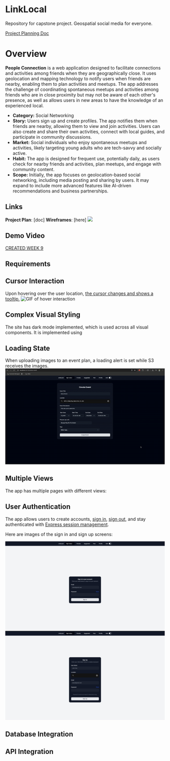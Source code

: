 # LinkLocal
Repository for capstone project. Geospatial social media for everyone.

[Project Planning Doc](https://docs.google.com/document/d/1IzVixf38Zmvk7Wrw93jVC6rlOulZEJLKhD5qWValPNU/edit?usp=sharing)

# Overview

**People Connection** is a web application designed to facilitate connections and activities among friends when they are geographically close. It uses geolocation and mapping technology to notify users when friends are nearby, enabling them to plan activities and meetups. The app addresses the challenge of coordinating spontaneous meetups and activities among friends who are in close proximity but may not be aware of each other's presence, as well as allows users in new areas to have the knowledge of an experienced local.

- **Category:** Social Networking  
- **Story:** Users sign up and create profiles. The app notifies them when friends are nearby, allowing them to view and join activities. Users can also create and share their own activities, connect with local guides, and participate in community discussions.  
- **Market:** Social individuals who enjoy spontaneous meetups and activities, likely targeting young adults who are tech-savvy and socially active.  
- **Habit:** The app is designed for frequent use, potentially daily, as users check for nearby friends and activities, plan meetups, and engage with community content.  
- **Scope:** Initially, the app focuses on geolocation-based social networking, including media posting and sharing by users. It may expand to include more advanced features like AI-driven recommendations and business partnerships.

## Links
**Project Plan**: [doc]<add link to your project plan here>
**Wireframes**: [here]<add a link to wire frames>
<img src="OR_INSERT_INLINE_YOUR_WIREFRAME_IMAGE_URL" width=600>

<add any other links here as you work on your project>

## Demo Video
[CREATED WEEK 9](<insert link in Week 9!>)

## Requirements

## Cursor Interaction

Upon hovering over the user location, [the cursor changes and shows a tooltip.](https://github.com/theoprosiseOrganization/LinkLocal/blob/main/src/frontend/frontend/src/components/MapComponent/UserLocationMarker.jsx#L43)
![GIF of hover interaction](/images/ScreenRecording2025-07-22at1.15.09PM-ezgif.com-video-to-gif-converter.gif)

## Complex Visual Styling

The site has dark mode implemented, which is used across all visual components. It is implemented using 
## Loading State

When uploading images to an event plan, a loading alert is set while S3 receives the images.
![GIF of image upload loading](/images/imageUpload.gif)
## Multiple Views

The app has multiple pages with different views:

## User Authentication

The app allows users to create accounts, [sign in](https://github.com/theoprosiseOrganization/LinkLocal/blob/main/src/frontend/frontend/src/components/SignInPage/SignInPage.jsx), [sign out](https://github.com/theoprosiseOrganization/LinkLocal/blob/main/src/frontend/frontend/src/components/SignUpPage/SignUpPage.jsx), and stay authenticated with [Express session management](https://github.com/theoprosiseOrganization/LinkLocal/blob/main/src/backend/src/controllers/authController.js).

Here are images of the sign in and sign up screens:

![Sign In](/images/login.png)
![Sign Up](/images/signup.png)

## Database Integration


## API Integration